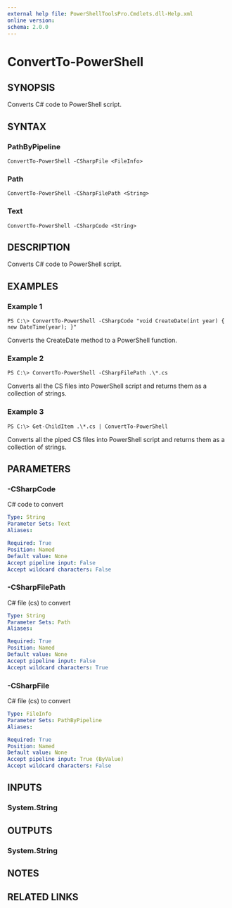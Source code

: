 ```yaml
---
external help file: PowerShellToolsPro.Cmdlets.dll-Help.xml
online version: 
schema: 2.0.0
---
```


# ConvertTo-PowerShell

## SYNOPSIS
Converts C# code to PowerShell script.

## SYNTAX

### PathByPipeline
```
ConvertTo-PowerShell -CSharpFile <FileInfo>
```

### Path
```
ConvertTo-PowerShell -CSharpFilePath <String>
```

### Text
```
ConvertTo-PowerShell -CSharpCode <String>
```

## DESCRIPTION
Converts C# code to PowerShell script.

## EXAMPLES

### Example 1
```
PS C:\> ConvertTo-PowerShell -CSharpCode "void CreateDate(int year) { new DateTime(year); }"
```

Converts the CreateDate method to a PowerShell function. 

### Example 2
```
PS C:\> ConvertTo-PowerShell -CSharpFilePath .\*.cs
```

Converts all the CS files into PowerShell script and returns them as a collection of strings.

### Example 3
```
PS C:\> Get-ChildItem .\*.cs | ConvertTo-PowerShell 
```

Converts all the piped CS files into PowerShell script and returns them as a collection of strings.

## PARAMETERS

### -CSharpCode
C# code to convert

```yaml
Type: String
Parameter Sets: Text
Aliases: 

Required: True
Position: Named
Default value: None
Accept pipeline input: False
Accept wildcard characters: False
```

### -CSharpFilePath
C# file (cs) to convert

```yaml
Type: String
Parameter Sets: Path
Aliases: 

Required: True
Position: Named
Default value: None
Accept pipeline input: False
Accept wildcard characters: True
```

### -CSharpFile
C# file (cs) to convert

```yaml
Type: FileInfo
Parameter Sets: PathByPipeline
Aliases: 

Required: True
Position: Named
Default value: None
Accept pipeline input: True (ByValue)
Accept wildcard characters: False
```

## INPUTS

### System.String


## OUTPUTS

### System.String

## NOTES

## RELATED LINKS

